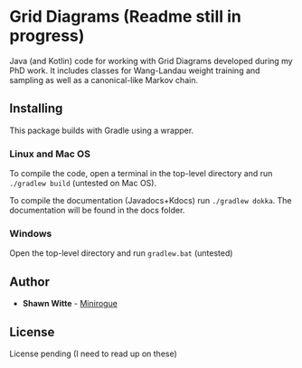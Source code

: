 # Grid Diagrams (Readme still in progress)

Java (and Kotlin) code for working with Grid Diagrams developed during my PhD work. It includes classes for Wang-Landau weight training and sampling as well as a canonical-like Markov chain.

##  Installing

This package builds with Gradle using a wrapper.

### Linux and Mac OS

To compile the code, open a terminal in the top-level directory and run `./gradlew build` (untested on Mac OS).

To compile the documentation (Javadocs+Kdocs) run `./gradlew dokka`. The documentation will be found in the docs folder.

### Windows

Open the top-level directory and run `gradlew.bat` (untested)

## Author

* **Shawn Witte** -  [Minirogue](https://github.com/Minirogue)

## License

License pending (I need to read up on these)
